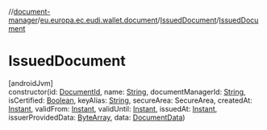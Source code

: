 //[document-manager](../../../index.md)/[eu.europa.ec.eudi.wallet.document](../index.md)/[IssuedDocument](index.md)/[IssuedDocument](-issued-document.md)

# IssuedDocument

[androidJvm]\
constructor(id: [DocumentId](../-document-id/index.md),
name: [String](https://kotlinlang.org/api/latest/jvm/stdlib/kotlin/-string/index.html),
documentManagerId: [String](https://kotlinlang.org/api/latest/jvm/stdlib/kotlin/-string/index.html),
isCertified: [Boolean](https://kotlinlang.org/api/latest/jvm/stdlib/kotlin/-boolean/index.html),
keyAlias: [String](https://kotlinlang.org/api/latest/jvm/stdlib/kotlin/-string/index.html),
secureArea: SecureArea,
createdAt: [Instant](https://developer.android.com/reference/kotlin/java/time/Instant.html),
validFrom: [Instant](https://developer.android.com/reference/kotlin/java/time/Instant.html),
validUntil: [Instant](https://developer.android.com/reference/kotlin/java/time/Instant.html),
issuedAt: [Instant](https://developer.android.com/reference/kotlin/java/time/Instant.html),
issuerProvidedData: [ByteArray](https://kotlinlang.org/api/latest/jvm/stdlib/kotlin/-byte-array/index.html),
data: [DocumentData](../../eu.europa.ec.eudi.wallet.document.format/-document-data/index.md))
